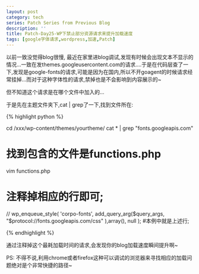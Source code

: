 ```yaml
---
layout: post
category: tech
series: Patch Series from Previous Blog
description: ''
title: Patch-Day25-WP下禁止部分资源请求来提升加载速度
tags: [google字体请求,wordpress,加速,Patch]
---
```


以前一致没觉得blog很慢, 最近在家里进blog调试,发现有时候会出现文本不显示的情况...一致在发themes.googleusercontent.com的请求....于是在代码层查了一下,发现是google-fonts的请求,可能是因为在国内,所以不开goagent的时候请求经常挂掉...而对于这种字体性的请求,禁掉也是不会影响到内容展示的~

但不知道这个请求是在哪个文件中加入的...

于是先在主题文件夹下,cat | grep了一下,找到文件所在:

{% highlight python %}

cd /xxx/wp-content/themes/yourtheme/
cat * | grep "fonts.googleapis.com"
# 找到包含的文件是functions.php
vim functions.php
# 注释掉相应的行即可;
 // wp_enqueue_style( 'corpo-fonts', add_query_arg($query_args, "$protocol://fonts.googleapis.com/css" ),array(), null );
#本例中就是上述行;

{% endhighlight %}


通过注释掉这个最耗加载时间的请求,会发现你的blog加载速度瞬间提升啊~

PS: 不得不说,利用chrome或者firefox这种可以调试的浏览器来寻找相应的加载问题绝对是个非常快捷的路径~
